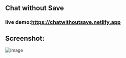 ## Chat without Save
### live demo:https://chatwithoutsave.netlify.app
## Screenshot:
![image](https://github.com/arjuncvinod/wa-chat-without-save/assets/68469520/97aca38b-0626-4bad-abdc-26ccc1e7b702)

